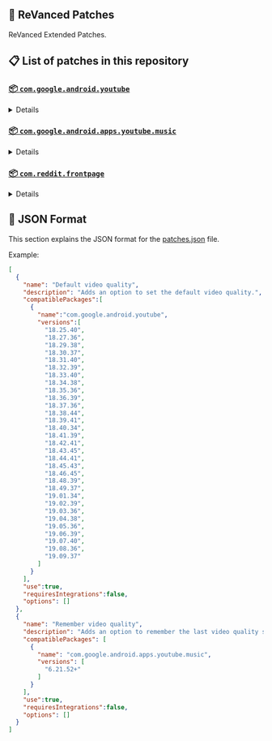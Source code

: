 ## 🧩 ReVanced Patches

ReVanced Extended Patches.

## 📋 List of patches in this repository

### [📦 `com.google.android.youtube`](https://play.google.com/store/apps/details?id=com.google.android.youtube)
<details>

| 💊 Patch | 📜 Description | 🏹 Target Version |
|:--------:|:--------------:|:-----------------:|
| `Add splash animation` | Adds old style splash animation. | 18.25.40 ~ 19.09.37 |
| `Alternative thumbnails` | Adds options to replace video thumbnails using the DeArrow API or image captures from the video. | 18.25.40 ~ 19.09.37 |
| `Ambient mode switch` | Adds an option to bypass the restrictions of ambient mode or disable it completely. | 18.25.40 ~ 19.09.37 |
| `Append time stamps information` | Adds an option to add the current video quality or playback speed in brackets next to the current time. | 18.25.40 ~ 19.09.37 |
| `Change player flyout panel toggles` | Adds an option to use text toggles instead of switch toggles within the additional settings menu. | 18.25.40 ~ 19.05.36 |
| `Change start page` | Adds an option to set which page the app opens in instead of the homepage. | 18.25.40 ~ 19.09.37 |
| `Custom branding heading` | Applies a custom heading in the top left corner within the app. | 18.25.40 ~ 19.09.37 |
| `Custom branding icon YouTube` | Change the YouTube launcher icon to the icon specified in options.json. | 18.25.40 ~ 19.09.37 |
| `Custom branding name YouTube` | Rename the YouTube app to the name specified in options.json. | 18.25.40 ~ 19.09.37 |
| `Custom double tap length` | Add 'double-tap to seek' value. | 18.25.40 ~ 19.09.37 |
| `Custom package name` | Changes the package name for the non-root build of YouTube and YouTube Music to the name specified in options.json. | all |
| `Custom playback speed` | Adds options to customize available playback speeds. | 18.25.40 ~ 19.09.37 |
| `Custom player overlay opacity` | Adds an option to change the opacity of the video player background when player controls are visible. | 18.25.40 ~ 19.09.37 |
| `Custom seekbar color` | Adds an option to customize seekbar colors in video players and video thumbnails. | 18.25.40 ~ 19.09.37 |
| `Default playback speed` | Adds an option to set the default playback speed. | 18.25.40 ~ 19.09.37 |
| `Default video quality` | Adds an option to set the default video quality. | 18.25.40 ~ 19.09.37 |
| `Disable HDR video` | Adds options to disable HDR video. | 18.25.40 ~ 19.09.37 |
| `Disable QUIC protocol` | Adds an option to disable CronetEngine's QUIC protocol. | 18.25.40 ~ 19.09.37 |
| `Disable auto captions` | Adds an option to disable captions from being automatically enabled. | 18.25.40 ~ 19.09.37 |
| `Disable haptic feedback` | Adds an option to disable haptic feedback when swiping the video player. | 18.25.40 ~ 19.09.37 |
| `Disable landscape mode` | Adds an option to disable landscape mode when entering fullscreen. | 18.25.40 ~ 19.09.37 |
| `Disable pip notification` | Disable pip notification when you first launch pip mode. | 18.25.40 ~ 19.09.37 |
| `Disable rolling number animations` | Adds an option to disable rolling number animations of video view count, user likes, and upload time. | 18.43.45 ~ 19.09.37 |
| `Disable shorts on startup` | Adds an option to disable the Shorts player from resuming on app startup when Shorts were last being watched. | 18.25.40 ~ 19.09.37 |
| `Disable speed overlay` | Adds an option to disable 'Play at 2x speed' when pressing and holding in the video player. | 18.25.40 ~ 19.09.37 |
| `Disable update screen` | Adds an option to disable the "Update your app" screen that appears when using an outdated client. | 18.25.40 ~ 19.09.37 |
| `Enable bottom player gestures` | Adds an option to enter fullscreen when swiping down below the video player. | 18.25.40 ~ 19.09.37 |
| `Enable compact controls overlay` | Adds an option to make the fullscreen controls compact. | 18.25.40 ~ 19.09.37 |
| `Enable debug logging` | Adds an option to enable debug logging. | 18.25.40 ~ 19.09.37 |
| `Enable external browser` | Adds an option to always open links in your browser instead of in the in-app-browser. | 18.25.40 ~ 19.09.37 |
| `Enable gradient loading screen` | Adds an option to enable gradient loading screen. | 18.25.40 ~ 19.09.37 |
| `Enable language switch` | Adds an option to enable or disable language switching toggle. | 18.25.40 ~ 19.09.37 |
| `Enable minimized playback` | Enables minimized and background playback. | 18.25.40 ~ 19.09.37 |
| `Enable new splash animation` | Adds an option to enable a new type of splash animation. | 18.25.40 ~ 19.09.37 |
| `Enable new thumbnail preview` | Adds an option to enables the new seekbar thumbnails preview. | 18.25.40 ~ 19.09.37 |
| `Enable old quality layout` | Adds an option to restore the old video quality menu with specific video resolution options. | 18.25.40 ~ 19.09.37 |
| `Enable open links directly` | Adds an option to skip over redirection URLs in external links. | 18.25.40 ~ 19.09.37 |
| `Enable seekbar tapping` | Adds an option to enable tap-to-seek on the seekbar of the video player. | 18.25.40 ~ 19.09.37 |
| `Enable song search` | Adds an option to enable song search in the voice search screen. | 18.30.37 ~ 19.09.37 |
| `Enable tablet mini player` | Adds an option to enable the tablet mini player layout. | 18.25.40 ~ 19.09.37 |
| `Enable tablet navigation bar` | Adds an option to enable the tablet navigation bar. | 18.25.40 ~ 19.09.37 |
| `Enable wide search bar` | Adds an option to replace the search icon with a wide search bar. This will hide the YouTube logo when active. | 18.25.40 ~ 19.09.37 |
| `Force fullscreen` | Adds an option to forcefully open videos in fullscreen. | 18.25.40 ~ 19.09.37 |
| `Force opus codec` | Adds an option to force the opus audio codec instead of the mp4a audio codec. | 18.25.40 ~ 19.09.37 |
| `Force video codec` | Adds an option to force the video codec. | 18.25.40 ~ 19.09.37 |
| `Header switch` | Add switch to change header. | 18.25.40 ~ 19.09.37 |
| `Hide account menu` | Adds the ability to hide account menu elements using a custom filter in the account menu and You tab. | 18.25.40 ~ 19.09.37 |
| `Hide animated button background` | Hides the background of the pause and play animated buttons in the Shorts player. | 18.25.40 ~ 19.09.37 |
| `Hide auto player popup panels` | Adds an option to hide panels (such as live chat) from opening automatically. | 18.25.40 ~ 19.09.37 |
| `Hide autoplay button` | Adds an option to hide the autoplay button in the video player. | 18.25.40 ~ 19.09.37 |
| `Hide autoplay preview` | Adds an option to hide the autoplay preview container when in fullscreen. | 18.25.40 ~ 19.09.37 |
| `Hide button container` | Adds options to hide action buttons below the video player. | 18.25.40 ~ 19.09.37 |
| `Hide captions button` | Adds an option to hide the captions button in the video player. | 18.25.40 ~ 19.09.37 |
| `Hide cast button` | Adds an option to hide the cast button. | 18.25.40 ~ 19.09.37 |
| `Hide category bar` | Adds an option to hide the category bar in feeds. | 18.25.40 ~ 19.09.37 |
| `Hide channel avatar section` | Adds an option to hide the channel avatar section of the subscription feed. | 18.25.40 ~ 19.09.37 |
| `Hide channel profile components` | Adds an option to hide channel profile components. | 18.25.40 ~ 19.09.37 |
| `Hide channel watermark` | Adds an option to hide creator's watermarks in the video player. | 18.25.40 ~ 19.09.37 |
| `Hide collapse button` | Adds an option to hide the collapse button in the video player. | 18.25.40 ~ 19.09.37 |
| `Hide comment component` | Adds options to hide components related to comments. | 18.25.40 ~ 19.09.37 |
| `Hide crowdfunding box` | Adds an option to hide the crowdfunding box between the player and video description. | 18.25.40 ~ 19.09.37 |
| `Hide description components` | Adds an option to hide description components. | 18.25.40 ~ 19.09.37 |
| `Hide double tap overlay filter` | Hides the double tap dark filter layer. | 18.25.40 ~ 19.09.37 |
| `Hide double tap to like animations` | Hides the like animations when double tap the screen in the Shorts player. | 18.25.40 ~ 19.09.37 |
| `Hide end screen cards` | Adds an option to hide suggested video cards at the end of the video in the video player. | 18.25.40 ~ 19.09.37 |
| `Hide end screen overlay` | Adds an option to hide the overlay in fullscreen when swiping up and at the end of videos. | 18.25.40 ~ 19.09.37 |
| `Hide feed flyout panel` | Adds the ability to hide feed flyout panel components using a custom filter. | 18.25.40 ~ 19.09.37 |
| `Hide filmstrip overlay` | Adds an option to hide filmstrip overlay in the video player. | 18.25.40 ~ 19.09.37 |
| `Hide floating microphone` | Adds an option to hide the floating microphone button when searching. | 18.25.40 ~ 19.09.37 |
| `Hide fullscreen button` | Force to hide fullscreen button in player bottom UI container. | 18.25.40 ~ 19.09.37 |
| `Hide fullscreen panels` | Adds an option to hide panels such as live chat when in fullscreen. | 18.25.40 ~ 19.09.37 |
| `Hide general ads` | Adds options to hide general ads. | 18.25.40 ~ 19.09.37 |
| `Hide handle` | Adds options to hide the handle in the account switcher and You tab. | 18.25.40 ~ 19.09.37 |
| `Hide info cards` | Adds an option to hide info-cards in the video player. | 18.25.40 ~ 19.09.37 |
| `Hide latest videos button` | Adds options to hide latest videos button in home feed. | 18.25.40 ~ 19.09.37 |
| `Hide layout components` | Adds options to hide general layout components. | 18.25.40 ~ 19.09.37 |
| `Hide load more button` | Adds an option to hide the button under videos that loads similar videos. | 18.25.40 ~ 19.09.37 |
| `Hide mix playlists` | Adds an option to hide mix playlists in feed. | 18.25.40 ~ 19.09.37 |
| `Hide music button` | Adds an option to hide the YouTube Music button in the video player. | 18.25.40 ~ 19.09.37 |
| `Hide navigation buttons` | Adds options to hide and change navigation buttons (such as the Shorts button). | 18.25.40 ~ 19.09.37 |
| `Hide navigation label` | Adds an option to hide navigation bar labels. | 18.25.40 ~ 19.09.37 |
| `Hide player buttons background` | Adds an option to hide player button background. | 18.25.40 ~ 19.09.37 |
| `Hide player chapters` | Forces to hide chapters in player bottom UI container. | 18.25.40 ~ 19.09.37 |
| `Hide player flyout panel` | Adds options to hide player flyout panel components. | 18.25.40 ~ 19.09.37 |
| `Hide previous next button` | Adds an option to hide the previous and next buttons in the video player. | 18.25.40 ~ 19.09.37 |
| `Hide search term thumbnail` | Adds an option to hide thumbnails in the search term history. | 18.25.40 ~ 19.09.37 |
| `Hide seek message` | Adds an option to hide the 'Slide left or right to seek' or 'Release to cancel' message container in the video player. | 18.39.41 ~ 19.09.37 |
| `Hide seekbar` | Adds an option to hide the seekbar in video player and video thumbnails. | 18.25.40 ~ 19.09.37 |
| `Hide shorts components` | Adds options to hide components related to YouTube Shorts. | 18.25.40 ~ 19.09.37 |
| `Hide snack bar` | Adds an option to hide the snack bar action popup. | 18.25.40 ~ 19.09.37 |
| `Hide suggested actions` | Adds an option to hide the suggested actions bar inside the player. | 18.25.40 ~ 19.09.37 |
| `Hide suggested video overlay` | Adds an option to hide the suggested video overlay at the end of videos. | 18.25.40 ~ 19.09.37 |
| `Hide suggestions shelf` | Adds an option to hide the suggestions shelf in feed. | 18.25.40 ~ 19.09.37 |
| `Hide time stamp` | Adds an option to hide the timestamp in the bottom left of the video player. | 18.25.40 ~ 19.09.37 |
| `Hide toolbar button` | Adds an option to hide the button in the toolbar. | 18.25.40 ~ 19.09.37 |
| `Hide tooltip content` | Hides the tooltip box that appears on first install. | 18.25.40 ~ 19.09.37 |
| `Hide trending searches` | Adds an option to hide trending searches in the search bar. | 18.25.40 ~ 19.09.37 |
| `Hide video ads` | Adds an option to hide ads in the video player. | 18.25.40 ~ 19.09.37 |
| `Hide voice search button` | Hide voice search button in search bar. | 18.25.40 ~ 19.09.37 |
| `Keep landscape mode` | Adds an option to keep landscape mode when turning the screen off and on in fullscreen. | 18.42.41 ~ 19.09.37 |
| `Layout switch` | Adds an option to trick dpi to use tablet or phone layout. | 18.25.40 ~ 19.09.37 |
| `MaterialYou` | Enables MaterialYou theme for Android 12+ | 18.25.40 ~ 19.09.37 |
| `MicroG support` | Allows ReVanced Extended to run without root and under a different package name with MicroG. | 18.25.40 ~ 19.09.37 |
| `Overlay buttons` | Adds an option to display overlay buttons in the video player. | 18.25.40 ~ 19.09.37 |
| `Quick actions components` | Adds options to hide and customize components below the seekbar in fullscreen. | 18.25.40 ~ 19.09.37 |
| `Remove viewer discretion dialog` | Adds an option to remove the dialog that appears when opening a video that has been age-restricted by accepting it automatically. This does not bypass the age restriction. | 18.25.40 ~ 19.09.37 |
| `Return YouTube Dislike` | Shows the dislike count of videos using the Return YouTube Dislike API. | 18.25.40 ~ 19.09.37 |
| `Sanitize sharing links` | Adds an option to remove tracking query parameters from URLs when sharing links. | 18.25.40 ~ 19.09.37 |
| `Settings` | Applies mandatory patches to implement ReVanced Extended settings into the application. | 18.25.40 ~ 19.09.37 |
| `Settings icons` | Adds icons to specific preferences in the settings. | all |
| `Shorts overlay buttons` | Apply the new icons to the action buttons of the Shorts player. | 18.25.40 ~ 19.09.37 |
| `SponsorBlock` | Integrates SponsorBlock which allows skipping video segments such as sponsored content. | 18.25.40 ~ 19.09.37 |
| `Spoof app version` | Adds options to spoof the YouTube client version. This can be used to restore old UI elements and features. | 18.25.40 ~ 19.09.37 |
| `Spoof device dimensions` | Adds an option to spoof the device dimensions which unlocks higher video qualities if they aren't available on the device. | 18.25.40 ~ 19.09.37 |
| `Spoof player parameters` | Adds options to spoof player parameters to prevent playback issues. | 18.25.40 ~ 19.09.37 |
| `Swipe controls` | Adds options to enable and configure volume and brightness swipe controls. | 18.25.40 ~ 19.09.37 |
| `Theme` | Change the app's theme to the values specified in options.json. | 18.25.40 ~ 19.09.37 |
| `Translations` | Add Crowdin translations for YouTube. | 18.25.40 ~ 19.09.37 |
</details>

### [📦 `com.google.android.apps.youtube.music`](https://play.google.com/store/apps/details?id=com.google.android.apps.youtube.music)
<details>

| 💊 Patch | 📜 Description | 🏹 Target Version |
|:--------:|:--------------:|:-----------------:|
| `Amoled` | Applies a pure black theme to some components. | 6.21.52+ |
| `Background play` | Enables playing music in the background. | 6.21.52+ |
| `Bitrate default value` | Sets the audio quality to "Always High" when you first install the app. | 6.21.52+ |
| `Certificate spoof` | Enables YouTube Music to work with Android Auto by spoofing the YouTube Music certificate. | 6.21.52+ |
| `Change start page` | Adds an option to set which page the app opens in instead of the homepage. | 6.21.52+ |
| `Custom branding icon YouTube Music` | Changes the YouTube Music app icon to the icon specified in options.json. | 6.21.52+ |
| `Custom branding name YouTube Music` | Renames the YouTube Music app to the name specified in options.json. | 6.21.52+ |
| `Custom package name` | Changes the package name for the non-root build of YouTube and YouTube Music to the name specified in options.json. | 6.21.52+ |
| `Custom playback speed` | Adds an option to customize available playback speeds. | 6.21.52+ |
| `Disable auto captions` | Adds an option to disable captions from being automatically enabled. | 6.21.52+ |
| `Disable overlay filter` | Removes the dark overlay when comment, share, save to playlist, and flyout panels are open. | 6.21.52+ |
| `Enable black navigation bar` | Adds an option to set the navigation bar color to black. | 6.21.52+ |
| `Enable color match player` | Adds an option to match the color of the miniplayer to the fullscreen player. Deprecated on YT Music 6.34.51+. | 6.21.52 ~ 6.33.52 |
| `Enable compact dialog` | Adds an option to enable the compact flyout menu on phones. | 6.21.52+ |
| `Enable custom filter` | Adds a custom filter which can be used to hide layout components. | 6.21.52+ |
| `Enable debug logging` | Adds an option to enable debug logging. | 6.21.52+ |
| `Enable force minimized player` | Adds an option to keep the miniplayer minimized even when another track is played. | 6.21.52+ |
| `Enable landscape mode` | Adds an option to enable landscape mode when rotating the screen on phones. | 6.21.52+ |
| `Enable minimized playback` | Enables playback in miniplayer for Kids music. | 6.21.52+ |
| `Enable old player background` | Adds an option to return the player background to the old style. Deprecated on YT Music 6.34.51+. | 6.21.52 ~ 6.33.52 |
| `Enable old player layout` | Adds an option to return the player layout to the old style. Deprecated on YT Music 6.31.55+. | 6.21.52 ~ 6.33.52 |
| `Enable old style library shelf` | Adds an option to return the library tab to the old style. | 6.21.52+ |
| `Enable old style miniplayer` | Adds an option to return the miniplayer to the old style. | 6.21.52+ |
| `Enable opus codec` | Adds an option use the opus audio codec instead of the mp4a audio codec. | 6.21.52+ |
| `Enable playback speed` | Adds an option to add a playback speed button to the flyout panel. | 6.21.52+ |
| `Enable zen mode` | Adds an option to change the player background to light grey to reduce eye strain. Deprecated on YT Music 6.34.51+. | 6.21.52 ~ 6.33.52 |
| `Exclusive audio playback` | Unlocks the option to play music without video. | 6.21.52+ |
| `Hide account menu` | Adds the ability to hide account menu elements using a custom filter. | 6.21.52+ |
| `Hide action bar component` | Adds options to hide action bar components and replace the offline download button with an external download button. | 6.21.52+ |
| `Hide button shelf` | Adds an option to hide the button shelf from the homepage and explore tab. | 6.21.52+ |
| `Hide carousel shelf` | Adds an option to hide the carousel shelf from the homepage and explore tab. | 6.21.52+ |
| `Hide cast button` | Adds an option to hide the cast button. | 6.21.52+ |
| `Hide category bar` | Adds an option to hide the category bar. | 6.21.52+ |
| `Hide channel guidelines` | Adds an option to hide the channel guidelines at the top of the comments section. | 6.21.52+ |
| `Hide double tap overlay filter` | Removes the dark overlay when double-tapping to seek. | 6.21.52+ |
| `Hide emoji picker and time stamp` | Adds an option to hide the emoji picker and time stamp when typing comments. | 6.21.52+ |
| `Hide flyout panel` | Adds options to hide flyout panel components. | 6.21.52+ |
| `Hide fullscreen share button` | Adds an option to hide the share button in the fullscreen player. | 6.21.52+ |
| `Hide general ads` | Adds options to hide general ads. | 6.21.52+ |
| `Hide get premium` | Hides the "Get Music Premium" label from the account menu and settings. | 6.21.52+ |
| `Hide handle` | Adds an option to hide the handle in the account menu. | 6.21.52+ |
| `Hide history button` | Adds an option to hide the history button in the toolbar. | 6.21.52+ |
| `Hide navigation bar component` | Adds options to hide navigation bar components. | 6.21.52+ |
| `Hide new playlist button` | Adds an option to hide the "New playlist" button in the library. | 6.21.52+ |
| `Hide player overlay filter` | Removes the dark overlay when single-tapping player. | 6.21.52+ |
| `Hide playlist cards` | Adds an option to hide playlist cards from the homepage. | 6.21.52+ |
| `Hide sample shelf` | Adds an option to hide the sample shelf from the homepage. | 6.21.52+ |
| `Hide tap to update button` | Adds an option to hide the tap to update button. | 6.21.52+ |
| `Hide taste builder` | Hides the "Tell us which artists you like" card from the homepage. | 6.21.52+ |
| `Hide terms container` | Adds an option to hide the terms of service container in the account menu. | 6.21.52+ |
| `Hide tooltip content` | Hides the tooltip box that appears when opening the app for the first time. | 6.21.52+ |
| `Hide voice search button` | Hides the voice search button in the search bar. | 6.21.52+ |
| `MicroG support` | Allows YouTube Music to run without root and under a different package name with MicroG. | 6.21.52+ |
| `Remember playback speed` | Adds an option to remember the last playback speed selected. | 6.21.52+ |
| `Remember repeat state` | Adds an option to remember the state of the repeat toggle. | 6.21.52+ |
| `Remember shuffle state` | Adds an option to remember the state of the shuffle toggle. | 6.21.52+ |
| `Remember video quality` | Adds an option to remember the last video quality selected. | 6.21.52+ |
| `Remove viewer discretion dialog` | Adds an option to remove the dialog that appears when opening a video that has been age-restricted by accepting it automatically. This does not bypass the age restriction. | 6.21.52+ |
| `Replace cast button` | Adds an option to replace the cast button in the player with the "Open music" button. | 6.21.52+ |
| `Replace dismiss queue` | Adds an option to replace "Dismiss queue" with "Watch on YouTube" in the flyout menu. | 6.21.52+ |
| `Return YouTube Dislike` | Adds an option to show the dislike count of songs using the Return YouTube Dislike API. | 6.21.52+ |
| `Sanitize sharing links` | Adds an option to remove tracking query parameters from URLs when sharing links. | 6.21.52+ |
| `Settings` | Adds ReVanced Extended settings to YouTube Music. | 6.21.52+ |
| `SponsorBlock` | Adds options to enable and configure SponsorBlock, which can skip undesired video segments such as non-music sections. | 6.21.52+ |
| `Spoof app version` | Adds options to spoof the YouTube Music client version. This can remove the radio mode restriction in Canadian regions or disable real-time lyrics. | 6.21.52+ |
| `Translations` | Adds Crowdin translations for YouTube Music. | 6.21.52+ |
</details>

### [📦 `com.reddit.frontpage`](https://play.google.com/store/apps/details?id=com.reddit.frontpage)
<details>

| 💊 Patch | 📜 Description | 🏹 Target Version |
|:--------:|:--------------:|:-----------------:|
| `Change package name` | Changes the package name for Reddit to the name specified in options.json. | all |
| `Custom branding name Reddit` | Renames the Reddit app to the name specified in options.json. | all |
| `Disable screenshot popup` | Adds an option to disable the popup that shows up when taking a screenshot. | all |
| `Hide ads` | Adds options to hide ads. | all |
| `Hide navigation buttons` | Adds options to hide buttons in the navigation bar. | all |
| `Hide recently visited shelf` | Adds an option to hide the recently visited shelf in the sidebar. | all |
| `Hide toolbar button` | Adds an option to hide the r/place or Reddit recap button in the toolbar. | all |
| `Open links directly` | Adds an option to skip over redirection URLs in external links. | all |
| `Open links externally` | Adds an option to always open links in your browser instead of in the in-app-browser. | all |
| `Premium icon` | Unlocks premium app icons. | all |
| `Remove subreddit dialog` | Adds options to remove the NSFW community warning and notifications suggestion dialogs by dismissing them automatically. | all |
| `Sanitize sharing links` | Adds an option to remove tracking query parameters from URLs when sharing links. | all |
| `Settings` | Adds ReVanced Extended settings to Reddit. | all |
</details>



## 📝 JSON Format

This section explains the JSON format for the [patches.json](patches.json) file.

Example:

```json
[
  {
    "name": "Default video quality",
    "description": "Adds an option to set the default video quality.",
    "compatiblePackages":[
      {
        "name":"com.google.android.youtube",
        "versions":[
          "18.25.40",
          "18.27.36",
          "18.29.38",
          "18.30.37",
          "18.31.40",
          "18.32.39",
          "18.33.40",
          "18.34.38",
          "18.35.36",
          "18.36.39",
          "18.37.36",
          "18.38.44",
          "18.39.41",
          "18.40.34",
          "18.41.39",
          "18.42.41",
          "18.43.45",
          "18.44.41",
          "18.45.43",
          "18.46.45",
          "18.48.39",
          "18.49.37",
          "19.01.34",
          "19.02.39",
          "19.03.36",
          "19.04.38",
          "19.05.36",
          "19.06.39",
          "19.07.40",
          "19.08.36",
          "19.09.37"
        ]
      }
    ],
    "use":true,
    "requiresIntegrations":false,
    "options": []
  },
  {
    "name": "Remember video quality",
    "description": "Adds an option to remember the last video quality selected.",
    "compatiblePackages": [
      {
        "name": "com.google.android.apps.youtube.music",
        "versions": [
          "6.21.52+"
        ]
      }
    ],
    "use":true,
    "requiresIntegrations":false,
    "options": []
  }
]
```